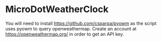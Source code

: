 # MicroDotWeatherClock

You will need to install https://github.com/csparpa/pyowm as the script uses pyowm to query openweathermap.
Create an account at https://openweathermap.org/ in order to get an API key.
